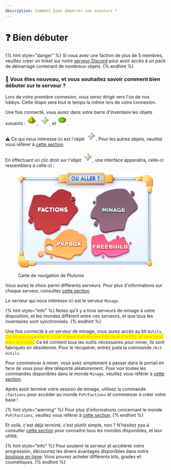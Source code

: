 ```yaml
---
description: Comment bien démarrer son aventure ?
---
```


# ❓ Bien débuter

{% hint style="danger" %}
Si vous avez une faction de plus de 5 membres, veuillez créer un ticket sur notre [serveur Discord](https://discord.gg/plutonia) pour avoir accès à un pack de démarrage contenant de nombreux objets.
{% endhint %}

### 🤔 Vous êtes nouveau, et vous souhaitez savoir comment bien débuter sur le serveur ?

Lors de votre première connexion, vous serez dirigé vers l'un de nos lobbys. Cette étape sera tout le temps la même lors de votre connexion.

Une fois connecté, vous aurez dans votre barre d'inventaire les objets suivants : ![](../.gitbook/assets/glowstone_dust.png), ![](../.gitbook/assets/nether_star.png), et ![](../.gitbook/assets/dye_powder_lime.png).

⚠️ Ce qui nous intéresse ici est l'objet ![](../.gitbook/assets/nether_star.png). Pour les autres objets, veuillez vous référer à [cette section](../mondes/lobbys.md).

En effectuant un clic droit sur l'objet ![](../.gitbook/assets/nether_star.png), une interface apparaitra, celle-ci ressemblera à celle-ci :

<figure><img src="../.gitbook/assets/oCfZFRBlK5.png" alt=""><figcaption><p>Carte de navigation de Plutonia</p></figcaption></figure>

Vous aurez le choix parmi différents serveurs. Pour plus d'informations sur chaque serveur, consultez [cette section](broken-reference).

Le serveur qui nous intéresse ici est le serveur `Minage`.

{% hint style="info" %}
Notez qu'il y a trois serveurs de minage à votre disposition, et les mondes diffèrent entre ces serveurs, et que tous les inventaires sont synchronisés.
{% endhint %}



Une fois connecté à un serveur de minage, vous aurez accès au kit `Outils`. <mark style="color:orange;">Ce kit est essentiel si vous n'avez pas encore fabriqué d'outils, et que vous êtes nouveau.</mark> Ce kit contient tous les outils nécessaires pour miner, ils sont fabriqués en obsidienne. Pour le récupérer, entrez juste la commande `/kit outils`.

Pour commencer à miner, vous avez simplement à passer dans le portail en face de vous pour être téléporté aléatoirement. Pour voir toutes les commandes disponibles dans le monde `Minage`, veuillez vous référer à [cette section](../mondes/minages.md).

Après avoir terminé votre session de minage, utilisez la commande `/factions` pour accéder au monde `PvP/Factions` et commencer à créer votre base !

{% hint style="warning" %}
Pour plus d'informations concernant le monde `PvP/Factions`, veuillez vous référer à [cette section](../mondes/factions.md).
{% endhint %}

Et voilà, c'est déjà terminé, c'est plutôt simple, non ? N'hésitez pas à consulter [cette section](broken-reference) pour connaitre tous les mondes disponibles, et leur utilité.

{% hint style="info" %}
Pour soutenir le serveur et accélérer votre progression, découvrez les divers avantages disponibles dans notre [boutique en ligne](https://plutonia-mc.fr/shop). Vous pouvez acheter différents kits, grades et cosmétiques.
{% endhint %}
